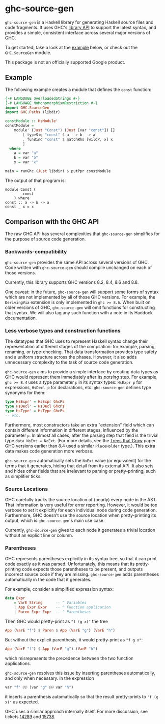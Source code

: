 # ghc-source-gen

`ghc-source-gen` is a Haskell library for generating Haskell source files and
code fragments.  It uses GHC's [library API] to support the latest syntax, and
provides a simple, consistent interface across several major versions of GHC.

To get started, take a look at the [example](#example) below, or check out the
`GHC.SourceGen` module.

This package is not an officially supported Google product.

[library API]: https://hackage.haskell.org/package/ghc

## Example

The following example creates a module that defines the
`const` function:

```haskell
{-# LANGUAGE OverloadedStrings #-}
{-# LANGUAGE NoMonomorphismRestriction #-}
import GHC.SourceGen
import GHC.Paths (libdir)

constModule :: HsModule'
constModule =
    module' (Just "Const") (Just [var "const"]) []
        [ typeSig "const" $ a --> b --> a
        , funBind "const" $ matchRhs [wildP, x] x
        ]
  where
    a = var "a"
    b = var "b"
    x = var "x"

main = runGhc (Just libdir) $ putPpr constModule
```

The output of that program is:

```
module Const (
        const
    ) where
const :: a -> b -> a
const _ x = x
```

## Comparison with the GHC API

The raw GHC API has several complexities that `ghc-source-gen` simplifies for the
purpose of source code generation.

### Backwards-compatibility
`ghc-source-gen` provides the same API across several versions of GHC.  Code written
with `ghc-source-gen` should compile unchanged on each of those versions.

Currently, this library supports GHC versions 8.2, 8.4, 8.6 and 8.8.

One caveat: in the future, `ghc-source-gen` will support some forms of syntax
which are not implemented by all of those GHC versions.  For example, the
`DerivingVia` extension is only implemented in `ghc >= 8.6`.  When built on
older versions of GHC, `ghc-source-gen` will omit functions for constructing
that syntax.  We will also tag any such function with a note in its Haddock
documentation.

### Less verbose types and construction functions

The datatypes that GHC uses to represent Haskell syntax change their
representation at different stages of the compilation: for example, parsing,
renaming, or type-checking.  That data transformation provides type safety and
a uniform structure across the phases.  However, it also adds unnecessary
complexity to the task of source code generation.

`ghc-source-gen` aims to provide a simple interface by creating data types as
GHC would represent them immediately after its *parsing* step.  For example,
`ghc >= 8.4` uses a type parameter `p` in its syntax types: `HsExpr p` for
expressions, `HsDecl p` for declarations, etc.  `ghc-source-gen` defines type
synonyms for them:

```haskell
type HsExpr' = HsExpr GhcPs
type HsDecl' = HsDecl GhcPs
type HsType' = HsType GhcPs
-- etc.
```

Furthermore, most constructors take an extra "extension" field which can
contain different information in different stages, influenced by the parameter
`p`.  In almost all cases, after the parsing step that field is the
trivial type `data NoExt = NoExt`.  (For more details, see the [Trees that
Grow] paper. GHC versions earlier than 8.4 used a similar `PlaceHolder` type.).
This extra data makes code generation more verbose.

`ghc-source-gen` automatically sets the `NoExt` value (or equivalent) for the
terms that it generates, hiding that detail from its external API.  It also
sets and hides other fields that are irrelevant to parsing or pretty-printing,
such as simplifier ticks.

[Trees that Grow]: https://gitlab.haskell.org/ghc/ghc/wikis/implementing-trees-that-grow

### Source Locations
GHC carefully tracks the source location of (nearly) every node in the AST.
That information is very useful for error reporting.  However, it would be too
verbose to set it explicitly for each individual node during code generation.
Furthermore, GHC doesn't use the source location when pretty-printing its
output, which is `ghc-source-gen`'s main use case.

Currently, `ghc-source-gen` gives to each node it generates a trivial location
without an explicit line or column.

### Parentheses
GHC represents parentheses explicitly in its syntax tree, so that it can print code
exactly as it was parsed.  Unfortunately, this means that its pretty-printing code
expects those parentheses to be present, and outputs incorrect
source code if they are missing.  `ghc-source-gen`
adds parentheses automatically in the code that it generates.

For example, consider a simplified expression syntax:

```haskell
data Expr
    = VarE String      -- ^ Variables
    | App Expr Expr    -- ^ Function application
    | Paren Expr Expr  -- ^ Parentheses
```

Then GHC would pretty-print as `"f (g x)"` the tree

```haskell
App (VarE "f") $ Paren $ App (VarE "g") (VarE "h")
```

But without the explicit parenthesis, it would pretty-print as `"f g x"`:

```haskell
App (VarE "f") $ App (VarE "g") (VarE "h")
```

which misrepresents the precedence between the two function applications.

`ghc-source-gen` resolves this issue by inserting parentheses automatically, and only when necessary.  In the expression

```haskell
var "f" @@ (var "g" @@ var "h")
```

it inserts a parenthesis automatically so that the result pretty-prints to `"f (g x)"` as expected.

GHC uses a similar approach internally itself.  For more discussion, see tickets [14289](https://gitlab.haskell.org/ghc/ghc/issues/14289) and [15738](https://gitlab.haskell.org/ghc/ghc/issues/15738).
